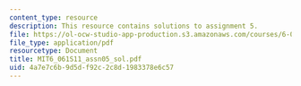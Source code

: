 ```yaml
---
content_type: resource
description: This resource contains solutions to assignment 5.
file: https://ol-ocw-studio-app-production.s3.amazonaws.com/courses/6-061-introduction-to-electric-power-systems-spring-2011/4a7e7c6b9d5df92c2c8d1983378e6c57_MIT6_061S11_assn05_sol.pdf
file_type: application/pdf
resourcetype: Document
title: MIT6_061S11_assn05_sol.pdf
uid: 4a7e7c6b-9d5d-f92c-2c8d-1983378e6c57
---
```

